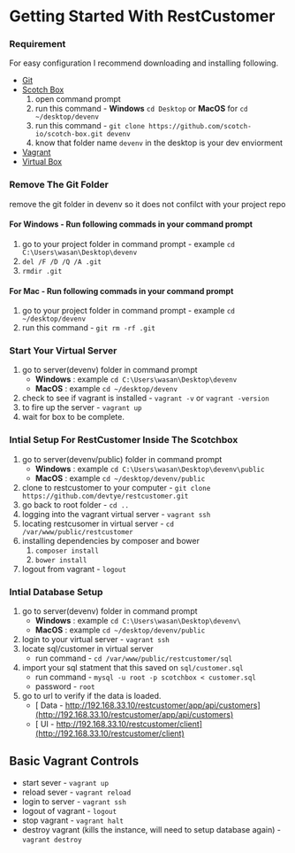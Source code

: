 # Getting Started With RestCustomer

### Requirement 
For easy configuration I recommend downloading and installing following.
- [Git](https://git-scm.com/book/en/v2/Getting-Started-Installing-Git)
- [Scotch Box](https://box.scotch.io/) 
	1. open command prompt
	2. run this command -  **Windows** `cd Desktop` or  **MacOS** for `cd ~/desktop/devenv`
	3. run this command - `git clone https://github.com/scotch-io/scotch-box.git devenv`
	4. know that folder name `devenv` in the desktop is your dev enviorment
- [Vagrant](https://www.vagrantup.com/downloads.html)
- [Virtual Box](https://www.virtualbox.org/wiki/Downloads)

### Remove The Git Folder
remove the git folder in devenv so it does not confilct with your project repo

#### For Windows - Run following commads in your command prompt 
1. go to your project folder in command prompt -  example `cd C:\Users\wasan\Desktop\devenv`
2. `del /F /D /Q /A .git`
3. `rmdir .git`

#### For Mac - Run following commads in your command prompt
1. go to your project folder in command prompt -  example `cd ~/desktop/devenv`
2. run this command - `git rm -rf .git`

### Start Your Virtual Server
1. go to server(devenv) folder in command prompt 
	- **Windows** : example `cd C:\Users\wasan\Desktop\devenv`
	- **MacOS**	  : example `cd ~/desktop/devenv`
2. check to see if vagrant is installed - `vagrant -v` or `vagrant -version`
3. to fire up the server - `vagrant up`
4. wait for box to be complete.

### Intial Setup For RestCustomer Inside The Scotchbox
1. go to server(devenv/public) folder in command prompt
	- **Windows** : example `cd C:\Users\wasan\Desktop\devenv\public`
	- **MacOS**	  : example `cd ~/desktop/devenv/public`
2. clone to restcustomer to your computer - `git clone https://github.com/devtye/restcustomer.git`
3. go back to root folder - `cd ..`
4. logging into the vagrant virtual server - `vagrant ssh`
5. locating restcusomer in virtual server - `cd /var/www/public/restcustomer`
6. installing dependencies by composer and bower
	1. `composer install`
	2. `bower install`
7. logout from vagrant - `logout`

### Intial Database Setup
1. go to server(devenv) folder in command prompt
	- **Windows** : example `cd C:\Users\wasan\Desktop\devenv\`
	- **MacOS**	  : example `cd ~/desktop/devenv/public`
2. login to your virtual server - `vagrant ssh`
3. locate sql/customer in virtual server
	- run command - `cd /var/www/public/restcustomer/sql`
4. import your sql statment that this saved on `sql/customer.sql`
	- run command -  `mysql -u root -p scotchbox < customer.sql`
	- password -  `root`
5. go to url to verify if the data is loaded.
	- [ Data - http://192.168.33.10/restcustomer/app/api/customers](http://192.168.33.10/restcustomer/app/api/customers)
	- [ UI - http://192.168.33.10/restcustomer/client](http://192.168.33.10/restcustomer/client)

## Basic Vagrant Controls
- start sever - `vagrant up`
- reload sever - `vagrant reload`
- login to server - `vagrant ssh`
- logout of vagrant - `logout`
- stop vagrant - `vagrant halt`
- destroy vagrant (kills the instance, will need to setup database again) - `vagrant destroy`








